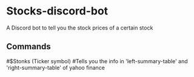 # Stocks-discord-bot
A Discord bot to tell you the stock prices of a certain stock 

## Commands
  #$Stonks (Ticker symbol)
    #Tells you the info in 'left-summary-table' and 'right-summary-table' of yahoo finance
